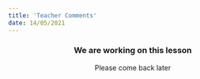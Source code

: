 ```yaml
---
title: 'Teacher Comments'
date: 14/05/2021
---
```


### <center>We are working on this lesson</center>
<center>Please come back later</center>
